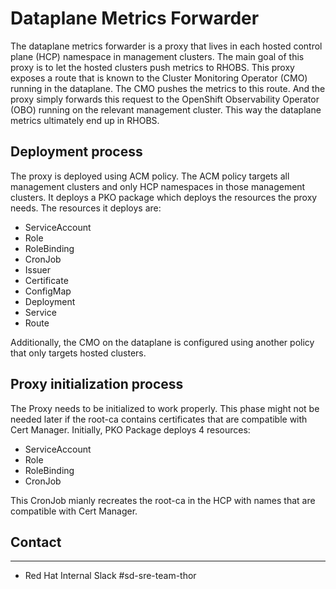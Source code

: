 # Dataplane Metrics Forwarder

The dataplane metrics forwarder is a proxy that lives in each hosted control plane (HCP) namespace in management clusters. The main goal of this proxy is to let the hosted clusters push metrics to RHOBS. This proxy exposes a route that is known to the Cluster Monitoring Operator (CMO) running in the dataplane. The CMO pushes the metrics to this route. And the proxy simply forwards this request to the OpenShift Observability Operator (OBO) running on the relevant management cluster. This way the dataplane metrics ultimately end up in RHOBS.

## Deployment process

The proxy is deployed using ACM policy. The ACM policy targets all management clusters and only HCP namespaces in those management clusters. It deploys a PKO package which deploys the resources the proxy needs. The resources it deploys are:
- ServiceAccount
- Role
- RoleBinding
- CronJob
- Issuer
- Certificate
- ConfigMap
- Deployment
- Service
- Route

Additionally, the CMO on the dataplane is configured using another policy that only targets hosted clusters.

## Proxy initialization process

The Proxy needs to be initialized to work properly. This phase might not be needed later if the root-ca contains certificates that are compatible with Cert Manager.
Initially, PKO Package deploys 4 resources:
- ServiceAccount
- Role
- RoleBinding
- CronJob

This CronJob mianly recreates the root-ca in the HCP with names that are compatible with Cert Manager. 

## Contact
___
- Red Hat Internal Slack #sd-sre-team-thor
